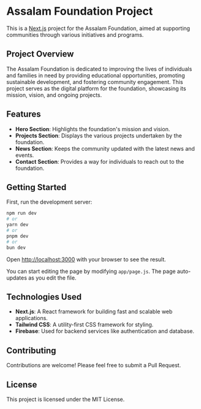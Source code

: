 # Assalam Foundation Project

This is a [Next.js](https://nextjs.org) project for the Assalam Foundation, aimed at supporting communities through various initiatives and programs.

## Project Overview

The Assalam Foundation is dedicated to improving the lives of individuals and families in need by providing educational opportunities, promoting sustainable development, and fostering community engagement. This project serves as the digital platform for the foundation, showcasing its mission, vision, and ongoing projects.

## Features

- **Hero Section**: Highlights the foundation's mission and vision.
- **Projects Section**: Displays the various projects undertaken by the foundation.
- **News Section**: Keeps the community updated with the latest news and events.
- **Contact Section**: Provides a way for individuals to reach out to the foundation.

## Getting Started

First, run the development server:

```bash
npm run dev
# or
yarn dev
# or
pnpm dev
# or
bun dev
```

Open [http://localhost:3000](http://localhost:3000) with your browser to see the result.

You can start editing the page by modifying `app/page.js`. The page auto-updates as you edit the file.

## Technologies Used

- **Next.js**: A React framework for building fast and scalable web applications.
- **Tailwind CSS**: A utility-first CSS framework for styling.
- **Firebase**: Used for backend services like authentication and database.

## Contributing

Contributions are welcome! Please feel free to submit a Pull Request.

## License

This project is licensed under the MIT License.
